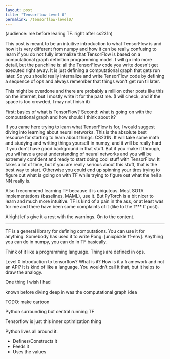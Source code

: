 ```yaml
---
layout: post
title: "Tensorflow Level 0"
permalink: /tensorflow-level0/
---
```


(audience: me before learing TF. right after cs231n)

This post is meant to be an intuitive introduction to what TensorFlow is
and how it is very different from numpy and how it can be really confusing to
learn if you do not fully internalize that TensorFlow is based on a computational
graph definition programming model.  I will go into more detail, but the punchline
is: all the TensorFlow code you write doesn't get executed right away.  It is 
just defining a computational graph that gets run later.  So you should really
internalize and write TensorFlow code by defining a sequence of ops and always
remember that things won't get run til later.

This might be overdone and there are probably a million other posts 
like this on the internet, but I mostly write it for the past me.
(I will check, and if the space is too crowded, I may not finish it)

First: basics of what is TensorFlow? 
Second: what is going on with the computational graph and how should I think about it?

If you came here trying to learn what TensorFlow is for, I would suggest
diving into learning about neural networks.  This is the absolute best
resource for starting to learn about things: CS231N.  It will take some
math and studying and writing things yourself in numpy, and it will be
really hard if you don't have good background in that stuff.  But if you
make it through, you wil have a great understanding of neural networks and
you will be extremely confident and ready to start doing cool stuff with
TensorFlow.  It takes a lot of time, but if you are really serious about
this stuff, that is the best way to start. Otherwise you could end up 
spinning your tires trying to figure out what is going on with TF while
trying to figure out what the hell a NN really is.

Also I recommend learning TF because it is ubiqutous. Most SOTA implementations
(baselines, MAML), use it.  But PyTorch is a bit nicer to learn and much
more intuitive.  TF is kind of a pain in the ass, or at least was for me
and there have been some complaints of it (like to the f\*\*\* tf post).

Alright let's give it a rest with the warnings. On to the content.


---

TF is a general library for defining computations.  You can use it for
anything.  Somebody has used it to write Pong: [unixpickle tf-env]. Anything
you can do in numpy, you can do in TF basically.

Think of it like a programming language. Things are defined in ops. 



Level 0 introduction to tensorflow? What is it? How is it a framework and not 
an API? It is kind of like a language. You wouldn't call it that, but it helps 
to draw the analogy.



One thing I wish I had 


known before diving deep in was the computational graph idea




TODO: make cartoon

Python surrounding but central running TF



Tensorflow is just this inner optimization thing

Python lives all around it.
- Defines/Constructs it
- Feeds it
- Uses the values









